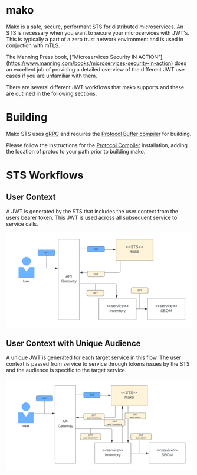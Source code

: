# mako
 
Mako is a safe, secure, performant STS for distributed microservices. An STS is necessary when you want to secure your microservices with JWT's. This is typically a part of a zero trust network environment and is used in conjuction with mTLS. 

The Manning Press book, ["Microservices Security IN ACTION"],(https://www.manning.com/books/microservices-security-in-action) does an excellent job of providing a detailed overview of the different JWT use cases if you are unfamiliar with them.

There are several different JWT workflows that mako supports and these are outlined in the following sections.

# Building

Mako STS uses [gRPC](https://grpc.io/) and requires the [Protocol Buffer compiler](https://github.com/protocolbuffers/protobuf#protocol-compiler-installation) for building.

Please follow the instructions for the [Protocol Compiler](https://github.com/protocolbuffers/protobuf#protocol-compiler-installation) installation, adding the location of protoc to your path prior to building mako.


# STS Workflows

## User Context
A JWT is generated by the STS that includes the user context from the users bearer token. This JWT is used across all subsequent service to service calls.

![Mako STS Shared](images/mako-sts-shared_jwt.png)


## User Context with Unique Audience 
A unique JWT is generated for each target service in this flow. The user context is passed from service to service through tokens issues by the STS and the audience is specific to the target service.

![Mako STS Unique Audience](images/mako-sts-unique_jwt.png)




